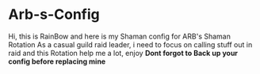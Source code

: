 # Arb-s-Config
Hi, this is RainBow and here is my Shaman config for ARB's Shaman Rotation As a casual guild raid leader, i need to focus on calling stuff out in raid and this Rotation help me a lot, enjoy
**Dont forgot to Back up your config before replacing mine**
